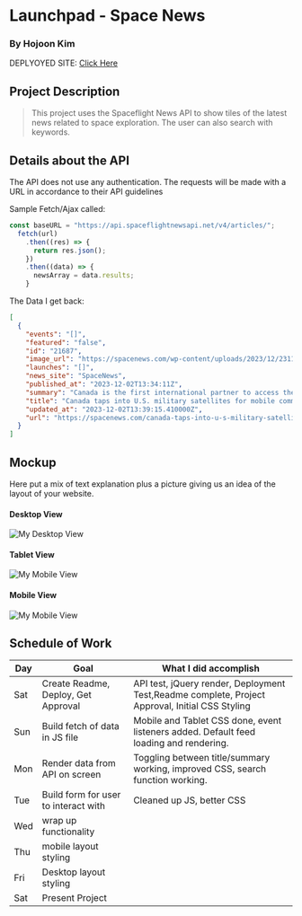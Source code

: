 # Launchpad - Space News

### By Hojoon Kim

DEPLYOYED SITE: [Click Here](https://seal-project1-dusky.vercel.app/)

## Project Description

> This project uses the Spaceflight News API to show tiles of the latest news related to space exploration. The user can also search with keywords.

## Details about the API

The API does not use any authentication. The requests will be made with a URL in accordance to their API guidelines

Sample Fetch/Ajax called:

```js
const baseURL = "https://api.spaceflightnewsapi.net/v4/articles/";
  fetch(url)
    .then((res) => {
      return res.json();
    })
    .then((data) => {
      newsArray = data.results;
    }
```

The Data I get back:

```json
[
  {
    "events": "[]",
    "featured": "false",
    "id": "21687",
    "image_url": "https://spacenews.com/wp-content/uploads/2023/12/231130-X-FC312-0001-300x239.jpg",
    "launches": "[]",
    "news_site": "SpaceNews",
    "published_at": "2023-12-02T13:34:11Z",
    "summary": "Canada is the first international partner to access the U.S. Mobile User Objective System (MUOS) satellite network, the U.S. Space Force announced Nov. 30.",
    "title": "Canada taps into U.S. military satellites for mobile communications",
    "updated_at": "2023-12-02T13:39:15.410000Z",
    "url": "https://spacenews.com/canada-taps-into-u-s-military-satellites-for-mobile-communications/"
  }
]
```

## Mockup

Here put a mix of text explanation plus a picture giving us an idea of the layout of your website.

#### Desktop View

![My Desktop View](https://i.imgur.com/ONwnvr7.png)

#### Tablet View

![My Mobile View](https://i.imgur.com/oU2ASB7.png)

#### Mobile View

![My Mobile View](https://i.imgur.com/Yb3PMEK.png)

## Schedule of Work

| Day | Goal                                 | What I did accomplish                                                                           |
| --- | ------------------------------------ | ----------------------------------------------------------------------------------------------- |
| Sat | Create Readme, Deploy, Get Approval  | API test, jQuery render, Deployment Test,Readme complete, Project Approval, Initial CSS Styling |
| Sun | Build fetch of data in JS file       | Mobile and Tablet CSS done, event listeners added. Default feed loading and rendering.          |
| Mon | Render data from API on screen       | Toggling between title/summary working, improved CSS, search function working.                  |
| Tue | Build form for user to interact with | Cleaned up JS, better CSS                                                                       |
| Wed | wrap up functionality                |                                                                                                 |
| Thu | mobile layout styling                |                                                                                                 |
| Fri | Desktop layout styling               |                                                                                                 |
| Sat | Present Project                      |                                                                                                 |
